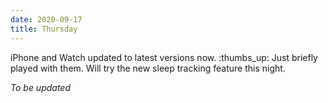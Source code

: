 ```yaml
---
date: 2020-09-17
title: Thursday
---
```


iPhone and Watch updated to latest versions now. :thumbs_up: Just briefly played with them. Will try the new sleep tracking feature this night.

*To be updated*
